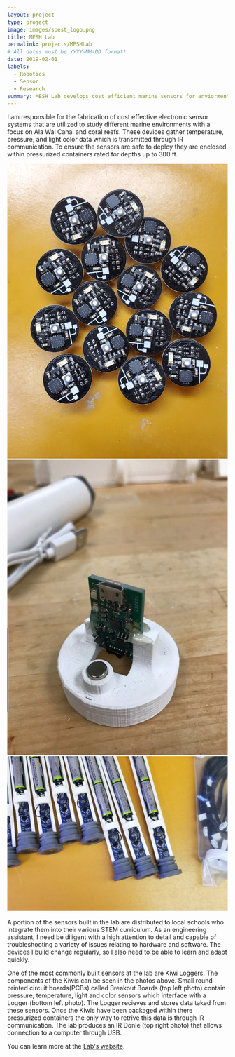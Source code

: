 ```yaml
---
layout: project
type: project
image: images/soest_logo.png
title: MESH Lab
permalink: projects/MESHLab
# All dates must be YYYY-MM-DD format!
date: 2019-02-01
labels:
  - Robotics
  - Sensor
  - Research
summary: MESH Lab develops cost efficient marine sensors for enviormental research and as a way to expose the community to STEM.
---
```

I am responsible for the fabrication of cost effective electronic sensor systems that are utilized to study different marine environments with a focus on Ala Wai Canal and coral reefs. These devices gather temperature, pressure, and light color data which is transmitted through IR communication. To ensure the sensors are safe to deploy they are enclosed within pressurized containers rated for depths up to 300 ft. 

<div class="ui medium rounded images">
  <img class="ui image" src="../images/Kiwibreakout.jpg">
  <img class="ui image" src="../images/Kiwidongle.jpg">
  <img class="ui image" src="../images/Kiwiloggers.jpg">
</div>

A portion of the sensors built in the lab are distributed to local schools who integrate them into their various STEM curriculum. As an engineering assistant, I need be diligent with a high attention to detail and capable of troubleshooting a variety of issues relating to hardware and software. The devices I build change regularly, so I also need to be able to learn and adapt quickly.

One of the most commonly built sensors at the lab are Kiwi Loggers. The components of the Kiwis can be seen in the photos above. Small round printed circuit boards(PCBs) called Breakout Boards (top left photo) contain pressure, temperature, light and color sensors which interface with a Logger (bottom left photo). The Logger recieves and stores data taked from these sensors. Once the Kiwis have been packaged within there pressurized containers the only way to retrive this data is through IR communication. The lab produces an IR Donle (top right photo) that allows connection to a computer through USB. 

You can learn more at the [Lab's website](https://www.soest.hawaii.edu/oceanography/glazer/Brian_T._Glazer/Research.html).



